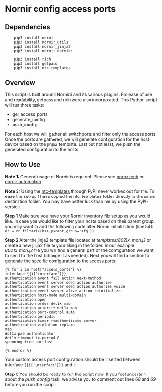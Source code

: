 # Nornir config access ports
## Dependencies
```
    pip3 install nornir
    pip3 install nornir_utils
    pip3 install nornir_jinja2
    pip3 install nornir_netmiko

    pip3 install rich
    pip3 install getpass
    pip3 install ntc-templates
```

## Overview
This script is built around Nornir3 and its various plugins. For ease of use and readability, getpass and rich were also incorporated. This Python script will run three tasks:
- get_access_ports
- generate_config
- push_config

For each host we will gather all switchports and filter only the access ports. Once the ports are gathered, we will generate configuration for the host device based on the jinja2 template. Last but not least, we push the generated configuration to the hosts. 

## How to Use
**Note 1:** General usage of Nornir is required. Please see [nornir.tech](https://nornir.tech) or [nornir-automation](https://github.com/nornir-automation/nornir/)

**Note 2:** Using the [ntc-templates](https://github.com/networktocode/ntc-templates) through PyPI never worked out for me. To ease the set-up I have copied the ntc_templates folder directly in the same destination folder. You may have better luck than me by using the PyPI-version.

**Step 1**
Make sure you have your Nornir inventory file setup as you would like. In case you would like to filter your hosts based on their parent group, you may want to add the following code after Nornir initialization (line 54):
`nr = nr.filter(F(has_parent_group='afg'))`

**Step 2**
Alter the jinja2 template file located at _templates/8021x_mon.j2_ or create a new jinja2 file to your liking in the folder. In our example _8021x_mon.j2_ file you will find a general part of the configuration we want to send to the host (change it as needed). Next you will find a section to generate the specific configuration to the access ports:
```
{% for i in host["access_ports"] %}
interface {{i['interface']}}
authentication event fail action next-method
authentication event server dead action authorize
authentication event server dead action authorize voice
authentication event server alive action reinitialize
authentication host-mode multi-domain
authentication open
authentication order dot1x mab
authentication priority dot1x mab
authentication port-control auto
authentication periodic
authentication timer reauthenticate server
authentication violation replace
mab
dot1x pae authenticator
dot1x timeout tx-period 8
spanning-tree portfast
!
{% endfor %}
```
Your custom access port configuration should be inserted between interface `{{i['interface']}}` and `!`.

**Step 3**
You should be ready to run the script now. If you feel uncertain about the _push_config_ task, we advise you to comment out lines _68_ and _69_ before you run the script.
